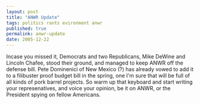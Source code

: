 ```yaml
---
layout: post
title: "ANWR Update"
tags: politics rants evironment anwr
published: true
permalink: anwr-update
date: 2005-12-22
---
```


Incase you missed it, Democrats and two Republicans, Mike DeWine and Lincoln Chafee, stood their ground, and managed to keep ANWR off the defense bill.  Pete Dominenici of New Mexico (?) has already vowed to add it to a filibuster proof budget bill in the spring, one I'm sure that will be full of all kinds of pork barrel projects.  So warm up that keyboard and start writing your represenatives, and voice your opinion, be it on ANWR, or the President spying on fellow Americans.
